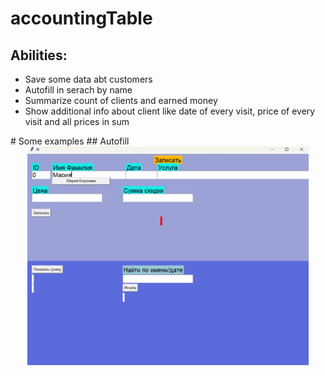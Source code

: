 # accountingTable
<h2> Abilities: </h2>
<ul>
  <li>Save some data abt customers</li>
  <li>Autofill in serach by name</li>
  <li>Summarize count of clients and earned money</li>
  <li>Show additional info about client like date of every visit, price of every visit and all prices in sum</li>
</ul>
# Some examples
## Autofill 
<div align="center"><img width="450" height="350" src=".\imgs\autofill.png"/></div>
